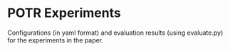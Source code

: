 # POTR Experiments

Configurations (in yaml format) and evaluation results (using evaluate.py) 
for the experiments in the paper.

